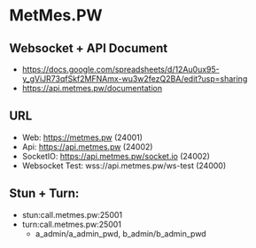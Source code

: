 # MetMes.PW

## Websocket + API Document
  - https://docs.google.com/spreadsheets/d/12Au0ux95-y_gViJR73qfSkf2MFNAmx-wu3w2fezQ2BA/edit?usp=sharing
  - https://api.metmes.pw/documentation

## URL
  - Web: https://metmes.pw (24001)
  - Api: https://api.metmes.pw (24002)
  - SocketIO: https://api.metmes.pw/socket.io (24002)
  - Websocket Test: wss://api.metmes.pw/ws-test (24000)

## Stun + Turn:
  - stun:call.metmes.pw:25001
  - turn:call.metmes.pw:25001
    + a_admin/a_admin_pwd, b_admin/b_admin_pwd